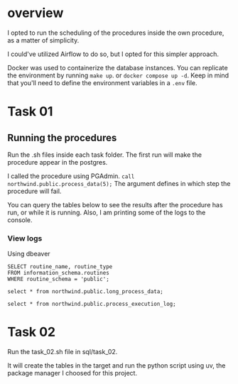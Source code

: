 # overview
I opted to run the scheduling of the procedures inside the own procedure, as a matter of simplicity.

I could've utilized Airflow to do so, but I opted for this simpler approach.

Docker was used to containerize the database instances. You can replicate the environment by running `make up`. or `docker compose up -d`.
Keep in mind that you'll need to define the environment variables in a `.env` file.

# Task 01
## Running the procedures
Run the .sh files inside each task folder.
The first run will make the procedure appear in the postgres.

I called the procedure using PGAdmin.
`call northwind.public.process_data(5);`
The argument defines in which step the procedure will fail.

You can query the tables below to see the results after the procedure has run, or while it is running.
Also, I am printing some of the logs to the console.

### View logs
Using dbeaver

````
SELECT routine_name, routine_type 
FROM information_schema.routines 
WHERE routine_schema = 'public';
````
`````
select * from northwind.public.long_process_data;

select * from northwind.public.process_execution_log;
`````
# Task 02
Run the task_02.sh file in sql/task_02.

It will create the tables in the target and run the python script using uv, the package manager I choosed for this project.
